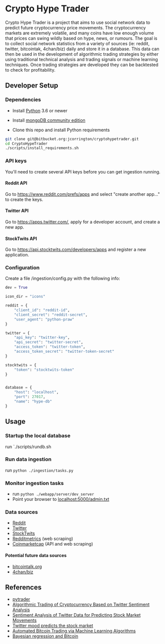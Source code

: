 # Crypto Hype Trader

Crypto Hype Trader is a project that aims to use social network data to
predict future cryptocurrency price movements. The cryptocurrency markets are extremely volatile,
and many coins have low enough volume that prices can swing wildly based on hype, news, or rumours.
The goal is to collect social network statistics from a variety of sources (ie: reddit, twitter, bitcointak, 4chan/biz)
daily and store it in a database. This data can then be used in the development of algorithmic trading strategies
by either using traditional technical analysis and trading signals or machine learning techniques. Once trading strategies are developed
they can be backtested to check for profitability.
 


## Developer Setup

### Dependencies
* Install [Python](https://www.python.org/downloads/) 3.6 or newer
* Install [mongoDB community edition](https://www.mongodb.com/download-center?jmp=nav#community)

* Clone this repo and install Python requirements
```bash
git clone git@bitbucket.org:jcorrington/cryptohypetrader.git
cd CryptoHypeTrader
./scripts/install_requirements.sh

```


### API keys
You'll need to create several API keys before you can get ingestion running.

#### Reddit API
Go to https://www.reddit.com/prefs/apps and select "create another app..." to create the keys. 

#### Twitter API
Go to https://apps.twitter.com/, apply for a developer account, and create a new app.

#### StockTwits API
Go to https://api.stocktwits.com/developers/apps and register a new application.

### Configuration
Create a file <repo>/ingestion/config.py with the following info:

```python
dev = True

icon_dir = "icons"

reddit = {
    "client_id": "reddit-id",
    "client_secret": "reddit-secret",
    "user_agent": "python-praw"
}

twitter = {
    "api_key": "twitter-key",
    "api_secret": "twitter-secret",
    "access_token": "twitter-token",
    "access_token_secret": "twitter-token-secret"
}

stocktwits = {
    "token": "stocktwits-token"
}


database = {
    "host": "localhost",
    "port": 27017,
    "name": "hype-db"
}
```


## Usage
### Startup the local database
run `./scripts/rundb.sh


### Run data ingestion
run `python ./ingestion/tasks.py`

### Monitor ingestion tasks
* run `python ./webapp/server/dev_server`
* Point your browser to [localhost:5000/admin.txt](http://localhost:5000/admin.html)


### Data sources
* [Reddit](https://www.reddit.com/dev/api/)
* [Twitter](https://developer.twitter.com/en/docs.html)
* [StockTwits](https://api.stocktwits.com/developers/docs)
* [Redditmetrics](https://www.redditmetrics.com) (web scraping)
* [Coinmarketcap](https://www.coinmarketcap.com) (API and web scraping)

#### Potential future data sources
* [bitcointalk.org](https://www.bitcointalk.org)
* [4chan/biz](https://www.4chan.org/biz)


## References
* [pytrader](https://github.com/owocki/pytrader)
* [Algorithmic Trading of Cryptocurrency Based on Twitter Sentiment Analysis](http://cs229.stanford.edu/proj2015/029_report.pdf) 
* [Sentiment Analysis of Twitter Data for Predicting Stock Market Movements](https://arxiv.org/pdf/1610.09225.pdf)
* [Twitter mood predicts the stock market](https://arxiv.org/pdf/1010.3003.pdf)
* [Automated Bitcoin Trading via Machine Learning Algorithms](http://ai2-s2-pdfs.s3.amazonaws.com/e065/3631b4a476abf5276a264f6bbff40b132061.pdf)
* [Bayesian regression and Bitcoin](https://arxiv.org/pdf/1410.1231v1.pdf)
